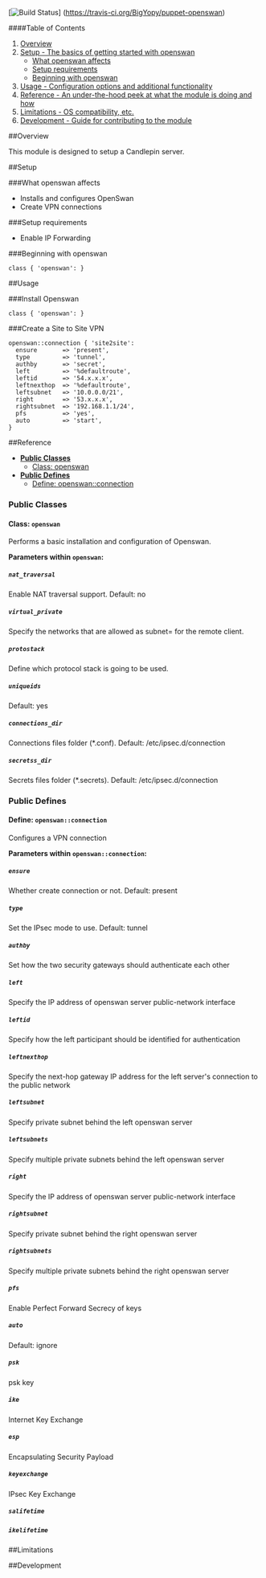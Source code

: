 [![Build Status](https://travis-ci.org/BigYopy/puppet-openswan.png?branch=master)]
(https://travis-ci.org/BigYopy/puppet-openswan)

####Table of Contents

1. [Overview](#overview)
2. [Setup - The basics of getting started with openswan](#setup)
    * [What openswan affects](#what-openswan-affects)
    * [Setup requirements](#setup-requirements)
    * [Beginning with openswan](#beginning-with-openswan)
3. [Usage - Configuration options and additional functionality](#usage)
4. [Reference - An under-the-hood peek at what the module is doing and how](#reference)
5. [Limitations - OS compatibility, etc.](#limitations)
6. [Development - Guide for contributing to the module](#development)

##Overview

This module is designed to setup a Candlepin server.

##Setup

###What openswan affects

* Installs and configures OpenSwan
* Create VPN connections

###Setup requirements
* Enable IP Forwarding

###Beginning with openswan

~~~ puppet
class { 'openswan': }
~~~

##Usage

###Install Openswan
~~~ puppet
class { 'openswan': }
~~~

###Create a Site to Site VPN
~~~ puppet
openswan::connection { 'site2site':
  ensure       => 'present',
  type         => 'tunnel',
  authby       => 'secret',
  left         => '%defaultroute',
  leftid       => '54.x.x.x',
  leftnexthop  => '%defaultroute',
  leftsubnet   => '10.0.0.0/21',
  right        => '53.x.x.x',
  rightsubnet  => '192.168.1.1/24',
  pfs          => 'yes',
  auto         => 'start',
}
~~~

##Reference

- [**Public Classes**](#public-classes)
    - [Class: openswan](#class-openswan)
- [**Public Defines**](#public-defines)
    - [Define: openswan::connection](#define-openswanconnecion)

### Public Classes

#### Class: `openswan`
Performs a basic installation and configuration of Openswan.

**Parameters within `openswan`:**

##### `nat_traversal`
Enable NAT traversal support. Default: no

##### `virtual_private`
Specify the networks that are allowed as subnet= for the remote client.

##### `protostack`
Define which protocol stack is going to be used.

##### `uniqueids`
Default: yes

##### `connections_dir`
Connections files folder (*.conf). Default: /etc/ipsec.d/connection 

##### `secretss_dir`
Secrets files folder (*.secrets). Default: /etc/ipsec.d/connection 

### Public Defines

#### Define: `openswan::connection`
Configures a VPN connection

**Parameters within `openswan::connection`:**

##### `ensure`
Whether create connection or not. Default: present

##### `type`
Set the IPsec mode to use. Default: tunnel

##### `authby`
Set how the two security gateways should authenticate each other

##### `left`
Specify the IP address of openswan server public-network interface

##### `leftid`
Specify how the left participant should be identified for authentication

##### `leftnexthop`
Specify the next-hop gateway IP address for the left server's
connection to the public network

##### `leftsubnet`
Specify private subnet behind the left openswan server

##### `leftsubnets`
Specify multiple private subnets behind the left openswan server

##### `right`
Specify the IP address of openswan server public-network interface

##### `rightsubnet`
Specify private subnet behind the right openswan server

##### `rightsubnets`
Specify multiple private subnets behind the right openswan server

##### `pfs`
Enable Perfect Forward Secrecy of keys

##### `auto`
Default: ignore

##### `psk`
psk key

##### `ike`
Internet Key Exchange

##### `esp`
Encapsulating Security Payload

##### `keyexchange`
IPsec Key Exchange

##### `salifetime`


##### `ikelifetime`


##Limitations

##Development

